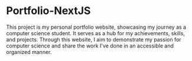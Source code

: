 # Portfolio-NextJS
This project is my personal portfolio website, showcasing my journey as a computer science student. It serves as a hub for my achievements, skills, and projects. Through this website, I aim to demonstrate my passion for computer science and share the work I've done in an accessible and organized manner. 
